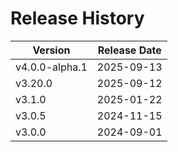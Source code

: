 # Release History

| Version | Release Date |
|---|---|
| v4.0.0-alpha.1 | 2025-09-13 |
| v3.20.0 | 2025-09-12 |
| v3.1.0 | 2025-01-22 |
| v3.0.5 | 2024-11-15 |
| v3.0.0 | 2024-09-01 |
